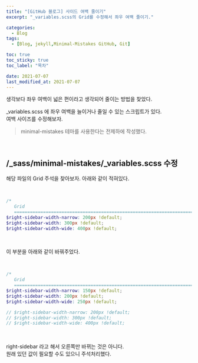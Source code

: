 ```yaml
---
title: "[GitHub 블로그] 사이드 여백 줄이기"
excerpt: "_variables.scss의 Grid를 수정해서 좌우 여백 줄이기."

categories:
  - Blog
tags:
  - [Blog, jekyll,Minimal-Mistakes GitHub, Git]

toc: true
toc_sticky: true
toc_label: "목차"

date: 2021-07-07
last_modified_at: 2021-07-07
---
```


생각보다 좌우 여백이 넓은 편이라고 생각되어 줄이는 방법을 찾았다.   

_variables.scss 에 좌우 여백을 늘이거나 줄일 수 있는 스크립트가 있다.   
여백 사이즈를 수정해보자.

> minimal-mistakes 테마를 사용한다는 전제하에 작성했다.

<br/>

## /_sass/minimal-mistakes/_variables.scss 수정

해당 파일의 Grid 주석을 찾아보자. 아래와 같이 적혀있다.

<br/>

```scss
/*
   Grid
   ========================================================================== */
$right-sidebar-width-narrow: 200px !default;
$right-sidebar-width: 300px !default;
$right-sidebar-width-wide: 400px !default;
```

<br/>

이 부분을 아래와 같이 바꿔주었다.

<br/>

```scss
/*
   Grid
   ========================================================================== */
$right-sidebar-width-narrow: 150px !default;
$right-sidebar-width: 200px !default;
$right-sidebar-width-wide: 250px !default;

// $right-sidebar-width-narrow: 200px !default;
// $right-sidebar-width: 300px !default;
// $right-sidebar-width-wide: 400px !default;
```

<br/>

right-sidebar 라고 해서 오른쪽만 바뀌는 것은 아니다.   
원래 있던 값이 필요할 수도 있으니 주석처리했다.